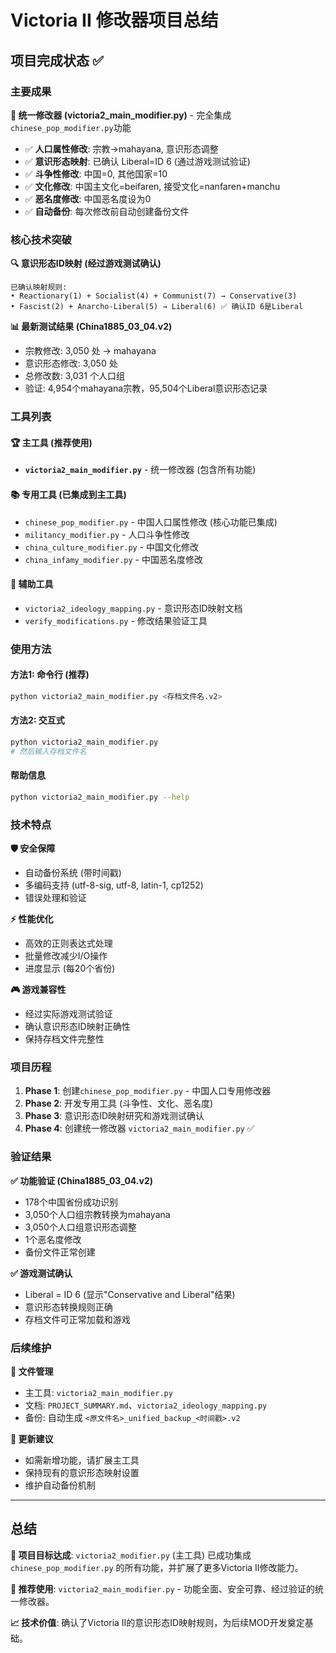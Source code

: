 # Victoria II 修改器项目总结

## 项目完成状态 ✅

### 主要成果

**🎯 统一修改器 (victoria2_main_modifier.py)** - 完全集成`chinese_pop_modifier.py`功能
- ✅ **人口属性修改**: 宗教→mahayana, 意识形态调整
- ✅ **意识形态映射**: 已确认 Liberal=ID 6 (通过游戏测试验证)
- ✅ **斗争性修改**: 中国=0, 其他国家=10
- ✅ **文化修改**: 中国主文化=beifaren, 接受文化=nanfaren+manchu
- ✅ **恶名度修改**: 中国恶名度设为0
- ✅ **自动备份**: 每次修改前自动创建备份文件

### 核心技术突破

**🔍 意识形态ID映射 (经过游戏测试确认)**
```
已确认映射规则:
• Reactionary(1) + Socialist(4) + Communist(7) → Conservative(3)
• Fascist(2) + Anarcho-Liberal(5) → Liberal(6) ✅ 确认ID 6是Liberal
```

**📊 最新测试结果 (China1885_03_04.v2)**
- 宗教修改: 3,050 处 → mahayana
- 意识形态修改: 3,050 处
- 总修改数: 3,031 个人口组
- 验证: 4,954个mahayana宗教，95,504个Liberal意识形态记录

### 工具列表

#### 🏆 主工具 (推荐使用)
- **`victoria2_main_modifier.py`** - 统一修改器 (包含所有功能)

#### 📚 专用工具 (已集成到主工具)
- `chinese_pop_modifier.py` - 中国人口属性修改 (核心功能已集成)
- `militancy_modifier.py` - 人口斗争性修改
- `china_culture_modifier.py` - 中国文化修改
- `china_infamy_modifier.py` - 中国恶名度修改

#### 🔧 辅助工具
- `victoria2_ideology_mapping.py` - 意识形态ID映射文档
- `verify_modifications.py` - 修改结果验证工具

### 使用方法

#### 方法1: 命令行 (推荐)
```bash
python victoria2_main_modifier.py <存档文件名.v2>
```

#### 方法2: 交互式
```bash
python victoria2_main_modifier.py
# 然后输入存档文件名
```

#### 帮助信息
```bash
python victoria2_main_modifier.py --help
```

### 技术特点

**🛡️ 安全保障**
- 自动备份系统 (带时间戳)
- 多编码支持 (utf-8-sig, utf-8, latin-1, cp1252)
- 错误处理和验证

**⚡ 性能优化**
- 高效的正则表达式处理
- 批量修改减少I/O操作
- 进度显示 (每20个省份)

**🎮 游戏兼容性**
- 经过实际游戏测试验证
- 确认意识形态ID映射正确性
- 保持存档文件完整性

### 项目历程

1. **Phase 1**: 创建`chinese_pop_modifier.py` - 中国人口专用修改器
2. **Phase 2**: 开发专用工具 (斗争性、文化、恶名度)
3. **Phase 3**: 意识形态ID映射研究和游戏测试确认
4. **Phase 4**: 创建统一修改器 `victoria2_main_modifier.py` ✅

### 验证结果

**✅ 功能验证 (China1885_03_04.v2)**
- 178个中国省份成功识别
- 3,050个人口组宗教转换为mahayana
- 3,050个人口组意识形态调整
- 1个恶名度修改
- 备份文件正常创建

**✅ 游戏测试确认**
- Liberal = ID 6 (显示"Conservative and Liberal"结果)
- 意识形态转换规则正确
- 存档文件可正常加载和游戏

### 后续维护

**📁 文件管理**
- 主工具: `victoria2_main_modifier.py`
- 文档: `PROJECT_SUMMARY.md`、`victoria2_ideology_mapping.py`
- 备份: 自动生成 `<原文件名>_unified_backup_<时间戳>.v2`

**🔄 更新建议**
- 如需新增功能，请扩展主工具
- 保持现有的意识形态映射设置
- 维护自动备份机制

---

## 总结

**🎉 项目目标达成**: `victoria2_modifier.py` (主工具) 已成功集成 `chinese_pop_modifier.py` 的所有功能，并扩展了更多Victoria II修改能力。

**🚀 推荐使用**: `victoria2_main_modifier.py` - 功能全面、安全可靠、经过验证的统一修改器。

**📈 技术价值**: 确认了Victoria II的意识形态ID映射规则，为后续MOD开发奠定基础。
